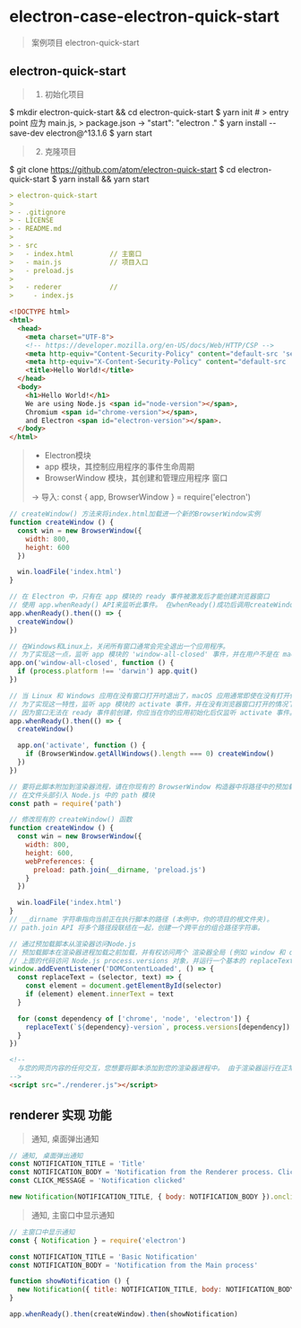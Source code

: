 # electron-case-electron-quick-start

> 案例项目 electron-quick-start

## electron-quick-start

> 1. 初始化项目

$ mkdir electron-quick-start && cd electron-quick-start
$ yarn init # > entry point 应为 main.js, > package.json -> "start": "electron ."
$ yarn install --save-dev electron@^13.1.6
$ yarn start

> 2. 克隆项目

$ git clone https://github.com/atom/electron-quick-start
$ cd electron-quick-start
$ yarn install && yarn start

```md 项目架构
> electron-quick-start
>
> - .gitignore
> - LICENSE
> - README.md
>
> - src
>   - index.html         // 主窗口
>   - main.js            // 项目入口
>   - preload.js
>
>   - rederer            //
>     - index.js
```

```html index.html 主窗口内容
<!DOCTYPE html>
<html>
  <head>
    <meta charset="UTF-8">
    <!-- https://developer.mozilla.org/en-US/docs/Web/HTTP/CSP -->
    <meta http-equiv="Content-Security-Policy" content="default-src 'self'; script-src 'self'">
    <meta http-equiv="X-Content-Security-Policy" content="default-src 'self'; script-src 'self'">
    <title>Hello World!</title>
  </head>
  <body>
    <h1>Hello World!</h1>
    We are using Node.js <span id="node-version"></span>,
    Chromium <span id="chrome-version"></span>,
    and Electron <span id="electron-version"></span>.
  </body>
</html>
```

> - Electron模块
>  -  app           模块，其控制应用程序的事件生命周期
>  -  BrowserWindow 模块，其创建和管理应用程序 窗口
>
>  -> 导入: const { app, BrowserWindow } = require('electron')

```js main.js
// createWindow() 方法来将index.html加载进一个新的BrowserWindow实例
function createWindow () {
  const win = new BrowserWindow({
    width: 800,
    height: 600
  })

  win.loadFile('index.html')
}

// 在 Electron 中，只有在 app 模块的 ready 事件被激发后才能创建浏览器窗口
// 使用 app.whenReady() API来监听此事件。 在whenReady()成功后调用createWindow()。
app.whenReady().then(() => {
  createWindow()
})

// 在Windows和Linux上，关闭所有窗口通常会完全退出一个应用程序。
// 为了实现这一点，监听 app 模块的 'window-all-closed' 事件，并在用户不是在 macOS (darwin) 上运行时调用 [app.quit()][app-quit]
app.on('window-all-closed', function () {
  if (process.platform !== 'darwin') app.quit()
})

// 当 Linux 和 Windows 应用在没有窗口打开时退出了，macOS 应用通常即使在没有打开任何窗口的情况下也继续运行，并且在没有窗口可用的情况下激活应用时会打开新的窗口。
// 为了实现这一特性，监听 app 模块的 activate 事件，并在没有浏览器窗口打开的情况下调用你仅存的 createWindow() 方法。
// 因为窗口无法在 ready 事件前创建，你应当在你的应用初始化后仅监听 activate 事件。 通过在您现有的 whenReady() 回调中附上您的事件监听器来完成这个操作。
app.whenReady().then(() => {
  createWindow()

  app.on('activate', function () {
    if (BrowserWindow.getAllWindows().length === 0) createWindow()
  })
})

// 要将此脚本附加到渲染器流程，请在你现有的 BrowserWindow 构造器中将路径中的预加载脚本传入 webPreferences.preload 选项。
// 在文件头部引入 Node.js 中的 path 模块
const path = require('path')

// 修改现有的 createWindow() 函数
function createWindow () {
  const win = new BrowserWindow({
    width: 800,
    height: 600,
    webPreferences: {
      preload: path.join(__dirname, 'preload.js')
    }
  })

  win.loadFile('index.html')
}
// __dirname 字符串指向当前正在执行脚本的路径 (本例中，你的项目的根文件夹)。
// path.join API 将多个路径段联结在一起，创建一个跨平台的组合路径字符串。
```

```js preload.js
// 通过预加载脚本从渲染器访问Node.js
// 预加载脚本在渲染器进程加载之前加载，并有权访问两个 渲染器全局 (例如 window 和 document) 和 Node.js 环境。
// 上面的代码访问 Node.js process.versions 对象，并运行一个基本的 replaceText 辅助函数将版本号插入到 HTML 文档中
window.addEventListener('DOMContentLoaded', () => {
  const replaceText = (selector, text) => {
    const element = document.getElementById(selector)
    if (element) element.innerText = text
  }

  for (const dependency of ['chrome', 'node', 'electron']) {
    replaceText(`${dependency}-version`, process.versions[dependency])
  }
})
```

```html renderer.js
<!--
  与您的网页内容的任何交互，您想要将脚本添加到您的渲染器进程中。 由于渲染器运行在正常的 Web 环境中，因此您可以在 index.html 文件关闭 </body> 标签之前添加一个 <script> 标签，来包括您想要的任意脚本：
-->
<script src="./renderer.js"></script>
```

## renderer 实现 功能

> 通知, 桌面弹出通知

```js renderer.js
// 通知, 桌面弹出通知
const NOTIFICATION_TITLE = 'Title'
const NOTIFICATION_BODY = 'Notification from the Renderer process. Click to log to console.'
const CLICK_MESSAGE = 'Notification clicked'

new Notification(NOTIFICATION_TITLE, { body: NOTIFICATION_BODY }).onclick = () => console.log(CLICK_MESSAGE)
```

> 通知, 主窗口中显示通知

```js main.js
// 主窗口中显示通知
const { Notification } = require('electron')

const NOTIFICATION_TITLE = 'Basic Notification'
const NOTIFICATION_BODY = 'Notification from the Main process'

function showNotification () {
  new Notification({ title: NOTIFICATION_TITLE, body: NOTIFICATION_BODY }).show()
}

app.whenReady().then(createWindow).then(showNotification)
```
